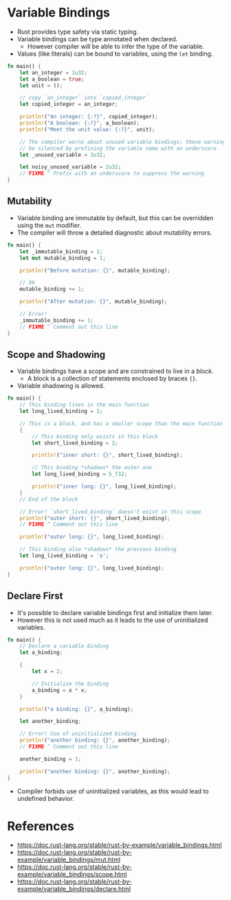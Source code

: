 # Variable Bindings
* Rust provides type safety via static typing.
* Variable bindings can be type annotated when declared.
	* However compiler will be able to infer the type of the variable.
* Values (like literals) can be bound to variables, using the `let` binding.
```rust
fn main() {
    let an_integer = 1u32;
    let a_boolean = true;
    let unit = ();

    // copy `an_integer` into `copied_integer`
    let copied_integer = an_integer;

    println!("An integer: {:?}", copied_integer);
    println!("A boolean: {:?}", a_boolean);
    println!("Meet the unit value: {:?}", unit);

    // The compiler warns about unused variable bindings; these warnings can
    // be silenced by prefixing the variable name with an underscore
    let _unused_variable = 3u32;

    let noisy_unused_variable = 2u32;
    // FIXME ^ Prefix with an underscore to suppress the warning
}
```
## Mutability
* Variable binding are immutable by default, but this can be overridden using the `mut` modifier.
* The compiler will throw a detailed diagnostic about mutability errors.
```rust
fn main() {
    let _immutable_binding = 1;
    let mut mutable_binding = 1;

    println!("Before mutation: {}", mutable_binding);

    // Ok
    mutable_binding += 1;

    println!("After mutation: {}", mutable_binding);

    // Error!
    _immutable_binding += 1;
    // FIXME ^ Comment out this line
}
```
## Scope and Shadowing
* Variable bindings have a scope and are constrained to live in a _block_.
	* A block is a collection of statements enclosed by braces `{}`.
* Variable shadowing is allowed.
```rust
fn main() {
    // This binding lives in the main function
    let long_lived_binding = 1;

    // This is a block, and has a smaller scope than the main function
    {
        // This binding only exists in this block
        let short_lived_binding = 2;

        println!("inner short: {}", short_lived_binding);

        // This binding *shadows* the outer one
        let long_lived_binding = 5_f32;

        println!("inner long: {}", long_lived_binding);
    }
    // End of the block

    // Error! `short_lived_binding` doesn't exist in this scope
    println!("outer short: {}", short_lived_binding);
    // FIXME ^ Comment out this line

    println!("outer long: {}", long_lived_binding);

    // This binding also *shadows* the previous binding
    let long_lived_binding = 'a';

    println!("outer long: {}", long_lived_binding);
}
```
## Declare First
* It's possible to declare variable bindings first and initialize them later.
* However this is not used much as it leads to the use of uninitialized variables.
```rust
fn main() {
    // Declare a variable binding
    let a_binding;

    {
        let x = 2;

        // Initialize the binding
        a_binding = x * x;
    }

    println!("a binding: {}", a_binding);

    let another_binding;

    // Error! Use of uninitialized binding
    println!("another binding: {}", another_binding);
    // FIXME ^ Comment out this line

    another_binding = 1;

    println!("another binding: {}", another_binding);
}
```
* Compiler forbids use of uninitialized variables, as this would lead to undefined behavior.
# References
* https://doc.rust-lang.org/stable/rust-by-example/variable_bindings.html
* https://doc.rust-lang.org/stable/rust-by-example/variable_bindings/mut.html
* https://doc.rust-lang.org/stable/rust-by-example/variable_bindings/scope.html
* https://doc.rust-lang.org/stable/rust-by-example/variable_bindings/declare.html
